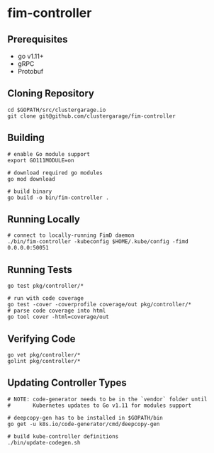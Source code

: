 # fim-controller

## Prerequisites

- go v1.11+
- gRPC
- Protobuf

## Cloning Repository

```
cd $GOPATH/src/clustergarage.io
git clone git@github.com/clustergarage/fim-controller
```

## Building

```
# enable Go module support
export GO111MODULE=on

# download required go modules
go mod download

# build binary
go build -o bin/fim-controller .
```

## Running Locally

```
# connect to locally-running FimD daemon
./bin/fim-controller -kubeconfig $HOME/.kube/config -fimd 0.0.0.0:50051
```

## Running Tests

```
go test pkg/controller/*

# run with code coverage
go test -cover -coverprofile coverage/out pkg/controller/*
# parse code coverage into html
go tool cover -html=coverage/out
```

## Verifying Code

```
go vet pkg/controller/*
golint pkg/controller/*
```

## Updating Controller Types

```
# NOTE: code-generator needs to be in the `vendor` folder until
#       Kubernetes updates to Go v1.11 for modules support

# deepcopy-gen has to be installed in $GOPATH/bin
go get -u k8s.io/code-generator/cmd/deepcopy-gen

# build kube-controller definitions
./bin/update-codegen.sh
```
